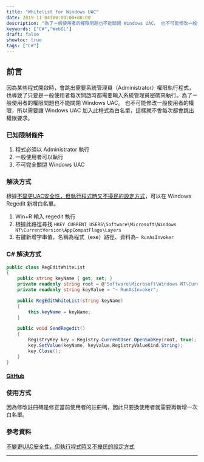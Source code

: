 ```yaml
---
title: "Whitelist for Windows UAC"
date: 2019-11-04T00:00:00+08:00
description: "為了ㄧ般使用者的權限問題也不能關閉 Windows UAC。 也不可能修改一般使用者的權限，所以需要讓 Windows UAC 加入此程式為白名單，這樣就不會每次都會跳出權限要求。"
keywords: ["C#","WebGL"]
draft: false
showtoc: true
tags: ["C#"]
---
```

## 前言

因為某些程式開啟時，會跳出需要系統管理員（Administrator）權限執行程式，也導致了只要是ㄧ般使用者每次開啟時都需要輸入系統管理員密碼來執行。為了ㄧ般使用者的權限問題也不能關閉 Windows UAC。 也不可能修改一般使用者的權限，所以需要讓 Windows UAC 加入此程式為白名單，這樣就不會每次都會跳出權限要求。

### 已知限制條件

1. 程式必須以 Administrator 執行
1. 一般使用者可以執行
1. 不可完全關閉 Windows UAC

### 解決方式

根據[不變更UAC安全性，但執行程式時又不擾民的設定方式]("http://www.taode.idv.tw/WordPress?p=639")，可以在 Windows Regedit 新增白名單。

1. Win+R 輸入 regedit 執行
1. 根據此路徑尋找 `HKEY_CURRENT_USERS\Software\Microsoft\Windows NT\CurrentVersion\AppCompatFlags\Layers`
1. 右鍵新增字串值，名稱為程式（exe）路徑、資料為`~ RunAsInvoker`

### C# 解決方式

```C#
public class RegEditWhiteList
{
    public string keyName { get; set; }
    private readonly string root = @"Software\Microsoft\Windows NT\CurrentVersion\AppCompatFlags\Layers";
    private readonly string keyValue = "~ RunAsInvoker";

    public RegEditWhiteList(string keyName)
    {
        this.keyName = keyName;
    }

    public void SendRegedit()
    {
        RegistryKey key = Registry.CurrentUser.OpenSubKey(root, true);
        key.SetValue(keyName, keyValue,RegistryValueKind.String);
        key.Close();
    }
}
```

#### [GitHub]("https://github.com/Wenrong274/UACWhitelist")

### 使用方式

因為修改註冊碼是修正當前使用者的註冊碼，因此只要換使用者就需要再新增一次白名單。

### 參考資料

[不變更UAC安全性，但執行程式時又不擾民的設定方式]("http://www.taode.idv.tw/WordPress?p=639")

______________________________________________________________________
